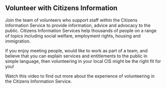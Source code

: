 ##  Volunteer with Citizens Information

Join the team of volunteers who support staff within the Citizens Information
Service to provide information, advice and advocacy to the public. Citizens
Information Services help thousands of people on a range of topics including
social welfare, employment rights, housing and immigration.

If you enjoy meeting people, would like to work as part of a team, and believe
that you can explain services and entitlements to the public in simple
language, then volunteering in your local CIS might be the right fit for you!

Watch this video to find out more about the experience of volunteering in the
Citizens Information Service.

